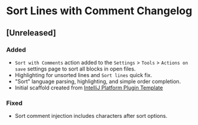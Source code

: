 <!-- Keep a Changelog guide -> https://keepachangelog.com -->

# Sort Lines with Comment Changelog

## [Unreleased]
### Added
- `Sort with Comments` action added to the `Settings` > `Tools` > `Actions on save` settings page to sort all blocks in open files.
- Highlighting for unsorted lines and `Sort lines` quick fix.
- "Sort" language parsing, highlighting, and simple order completion.
- Initial scaffold created from [IntelliJ Platform Plugin Template](https://github.com/JetBrains/intellij-platform-plugin-template)

### Fixed
- Sort comment injection includes characters after sort options.
